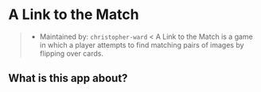 # A Link to the Match

> - Maintained by: `christopher-ward` <
A Link to the Match is a game in which a player attempts to find matching pairs of images by flipping over cards.
## What is this app about?
 
